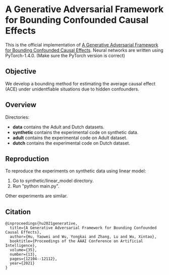# A Generative Adversarial Framework for Bounding Confounded Causal Effects
This is the official implementation of [A Generative Adversarial Framework for Bounding Confounded Causal Effects](https://www.aaai.org/AAAI21Papers/AAAI-3651.HuY.pdf). 
Neural networks are written using PyTorch-1.4.0. (Make sure the PyTorch version is correct)

## Objective
We develop a bounding method for estimating the average causal
effect (ACE) under unidentfiable situations due to hidden confounders.

## Overview
Directories:
+ **data** contains the Adult and Dutch datasets.
+ **synthetic** contains the experimental code on synthetic data.
+ **adult** contains the experimental code on Adult dataset.
+ **dutch** contains the experimental code on Dutch dataset.

## Reproduction
To reproduce the experiments on synthetic data using linear model:
1. Go to synthetic/linear_model directory.
2. Run "python main.py".

Other experiments are similar.

## Citation
```
@inproceedings{hu2021generative,
  title={A Generative Adversarial Framework for Bounding Confounded Causal Effects},
  author={Hu, Yaowei and Wu, Yongkai and Zhang, Lu and Wu, Xintao},
  booktitle={Proceedings of the AAAI Conference on Artificial Intelligence},
  volume={35},
  number={13},
  pages={12104--12112},
  year={2021}
}
```
